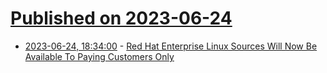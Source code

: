 # [Published on 2023-06-24](index.md)

* [2023-06-24, 18:34:00](https://linux.slashdot.org/story/23/06/24/1752259/red-hat-enterprise-linux-sources-will-now-be-available-to-paying-customers-only?utm_source=rss1.0mainlinkanon&utm_medium=feed) - [Red Hat Enterprise Linux Sources Will Now Be Available To Paying Customers Only](https://linux.slashdot.org/story/23/06/24/1752259/red-hat-enterprise-linux-sources-will-now-be-available-to-paying-customers-only?utm_source=rss1.0mainlinkanon&utm_medium=feed)

